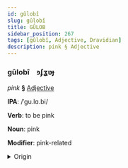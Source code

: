 ```yaml
---
id: gûlobî
slug: gûlobî
title: GÛLOB
sidebar_position: 267
tags: [gûlobî, Adjective, Dravidian]
description: pink § Adjective
---
```


### gûlobî&emsp;<span kind="abugida">ꜿʄʓʋɟ</span>

*pink* **§** [Adjective](../../tags/Adjective)

**IPA**: /ˈgu.lɑ.bi/

**Verb**: to be pink

**Noun**: pink

**Modifier**: pink-related

<details>
    <summary>Origin</summary>
    Kannada ಗುಲಾಬಿ gulābi /ɡulaːbi/<br/>
    <em>Dravidian Language Family</em>
</details>